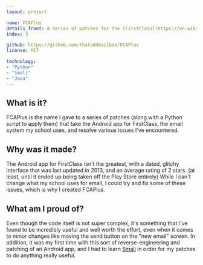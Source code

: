 ```yaml
---
layout: project

name: FCAPlus
details_front: A series of patches for the [FirstClass](https://en.wikipedia.org/wiki/FirstClass){:target="_blank"}{:rel="noopener noreferrer"} Android app that improve the app's usability and fix various bugs.
index: 3

github: https://github.com/thatoddmailbox/FCAPlus
license: MIT

technology:
- "Python"
- "Smali"
- "Java"
---
```

## What is it?
FCAPlus is the name I gave to a series of patches (along with a Python script to apply them) that take the Android app for FirstClass, the email system my school uses, and resolve various issues I've encountered.

## Why was it made?
The Android app for FirstClass isn't the greatest, with a dated, glitchy interface that was last updated in 2013, and an average rating of 2 stars. (at least, until it ended up being taken off the Play Store entirely) While I can't change what my school uses for email, I could try and fix some of these issues, which is why I created FCAPlus.

## What am I proud of?
Even though the code itself is not super complex, it's something that I've found to be incredibly useful and well worth the effort, even when it comes to minor changes like moving the send button on the "new email" screen. In addition, it was my first time with this sort of reverse-engineering and patching of an Android app, and I had to learn [Smali](https://github.com/JesusFreke/smali) in order for my patches to do anything really useful.
